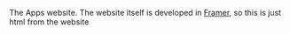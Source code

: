 The Apps website. 
The website itself is developed in [Framer](https://framer.com), so this is just html from the website
